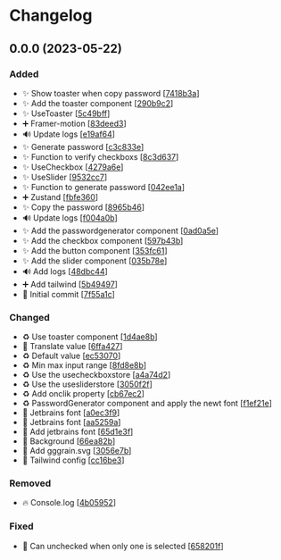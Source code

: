 # Changelog

<a name="0.0.0"></a>
## 0.0.0 (2023-05-22)

### Added

- ✨ Show toaster when copy password [[7418b3a](https://github.com/Sakoutecher/password-generator/commit/7418b3a77661b86717611f38d02d748810ede911)]
- ✨ Add the toaster component [[290b9c2](https://github.com/Sakoutecher/password-generator/commit/290b9c2ebee9705c1969d6ae13d95545a4bbe4ed)]
- ✨ UseToaster [[5c49bff](https://github.com/Sakoutecher/password-generator/commit/5c49bffba90befd6dcc84bb445f612ac0185b66f)]
- ➕ Framer-motion [[83deed3](https://github.com/Sakoutecher/password-generator/commit/83deed341c30a773ecd282245992d9140f6b2b05)]
- 🔊 Update logs [[e19af64](https://github.com/Sakoutecher/password-generator/commit/e19af649c4ee732eb0e828c69f011177ca158aa6)]
- ✨ Generate password [[c3c833e](https://github.com/Sakoutecher/password-generator/commit/c3c833ec585b9597c68169eebcbaf7ea501bd1d3)]
- ✨ Function to verify checkboxs [[8c3d637](https://github.com/Sakoutecher/password-generator/commit/8c3d6379e28823f2a982181abff9124dc55b2c61)]
- ✨ UseCheckbox [[4279a6e](https://github.com/Sakoutecher/password-generator/commit/4279a6e590897de22fb15594d63409655dff9633)]
- ✨ UseSlider [[9532cc7](https://github.com/Sakoutecher/password-generator/commit/9532cc7d801486bac730940c6b765afd15237892)]
- ✨ Function to generate password [[042ee1a](https://github.com/Sakoutecher/password-generator/commit/042ee1a118a4206692caa8e033ce9bad1df916fa)]
- ➕ Zustand [[fbfe360](https://github.com/Sakoutecher/password-generator/commit/fbfe36082fe51ada7c88a71eee9fac1ae39a6b3f)]
- ✨ Copy the password [[8965b46](https://github.com/Sakoutecher/password-generator/commit/8965b468476af002365629f7b8cbb40e2e4fef37)]
- 🔊 Update logs [[f004a0b](https://github.com/Sakoutecher/password-generator/commit/f004a0bc215cc6f5406f3534d5cf37265e482f91)]
- ✨ Add the passwordgenerator component [[0ad0a5e](https://github.com/Sakoutecher/password-generator/commit/0ad0a5e82b7ba22e0602615eccc330ff1d5b1cb6)]
- ✨ Add the checkbox component [[597b43b](https://github.com/Sakoutecher/password-generator/commit/597b43ba3fd58676172d70ece994e64ede86879e)]
- ✨ Add the button component [[353fc61](https://github.com/Sakoutecher/password-generator/commit/353fc61edd84e571ec4a3ee48677158c6263061b)]
- ✨ Add the slider component [[035b78e](https://github.com/Sakoutecher/password-generator/commit/035b78efdc3d927a70920687d606bf3233ac3006)]
- 🔊 Add logs [[48dbc44](https://github.com/Sakoutecher/password-generator/commit/48dbc449b7b0728cb93a8ddd5dbf01e7ce2c734f)]
- ➕ Add tailwind [[5b49497](https://github.com/Sakoutecher/password-generator/commit/5b49497ed6459591370ae83379ae5b6f69fb6378)]
- 🎉 Initial commit [[7f55a1c](https://github.com/Sakoutecher/password-generator/commit/7f55a1c7a8105b1ccc54ad6814f128d0143d72d3)]

### Changed

- ♻️ Use toaster component [[1d4ae8b](https://github.com/Sakoutecher/password-generator/commit/1d4ae8b37281f16480d6c347a92caf59b5611e83)]
- 🔧 Translate value [[6ffa427](https://github.com/Sakoutecher/password-generator/commit/6ffa427fc8135abecd268684c01bd53c1258670e)]
- ♻️ Default value [[ec53070](https://github.com/Sakoutecher/password-generator/commit/ec53070a30dddf3ac968821c1f172f916ffe3482)]
- ♻️ Min max input range [[8fd8e8b](https://github.com/Sakoutecher/password-generator/commit/8fd8e8ba218fdd24ce81b231db7a103de9fb97ab)]
- ♻️ Use the usecheckboxstore [[a4a74d2](https://github.com/Sakoutecher/password-generator/commit/a4a74d237c2e1549c1e10d44dee14a1ef45bedf2)]
- ♻️ Use the usesliderstore [[3050f2f](https://github.com/Sakoutecher/password-generator/commit/3050f2f5afcb7a42c746fc7c5a82d9b5ce8c0955)]
- ♻️ Add onclik property [[cb67ec2](https://github.com/Sakoutecher/password-generator/commit/cb67ec210d38740ac7441a41176ae67dd1459855)]
- ♻️ PasswordGenerator component and apply the newt font [[f1ef21e](https://github.com/Sakoutecher/password-generator/commit/f1ef21ec67375c039987ce7ece3f6ee461bafab9)]
- 💄 Jetbrains font [[a0ec3f9](https://github.com/Sakoutecher/password-generator/commit/a0ec3f9a142cfa87d08b9ea696a4a2fec10f2819)]
- 💄 Jetbrains font [[aa5259a](https://github.com/Sakoutecher/password-generator/commit/aa5259ab5ee0ff27e143ee913faf8c278b5a612d)]
- 🔧 Add jetbrains font [[65d1e3f](https://github.com/Sakoutecher/password-generator/commit/65d1e3f43b4280da85535b2f16471e37ce7d3cf6)]
- 💄 Background [[66ea82b](https://github.com/Sakoutecher/password-generator/commit/66ea82bd543280847cacd5ec253ef1ba5548691d)]
- 🍱 Add gggrain.svg [[3056e7b](https://github.com/Sakoutecher/password-generator/commit/3056e7bdacdc29d2869b8530a01a072346015985)]
- 🔧 Tailwind config [[cc16be3](https://github.com/Sakoutecher/password-generator/commit/cc16be34a790269cb85c128e38143e241a9ddda6)]

### Removed

- 🔥 Console.log [[4b05952](https://github.com/Sakoutecher/password-generator/commit/4b0595281b5252721c6050e1735e02fd0fe61b1c)]

### Fixed

- 🐛 Can unchecked when only one is selected [[658201f](https://github.com/Sakoutecher/password-generator/commit/658201fee2ddbee681ca1f057276b7f047fec57e)]


